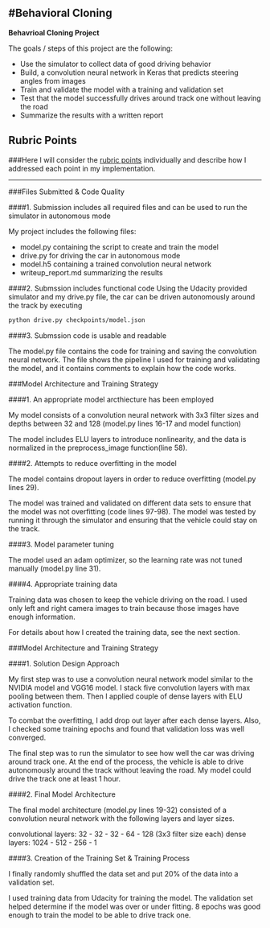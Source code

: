 #**Behavioral Cloning** 
---

**Behavrioal Cloning Project**

The goals / steps of this project are the following:
* Use the simulator to collect data of good driving behavior
* Build, a convolution neural network in Keras that predicts steering angles from images
* Train and validate the model with a training and validation set
* Test that the model successfully drives around track one without leaving the road
* Summarize the results with a written report

## Rubric Points
###Here I will consider the [rubric points](https://review.udacity.com/#!/rubrics/432/view) individually and describe how I addressed each point in my implementation.  

---
###Files Submitted & Code Quality

####1. Submission includes all required files and can be used to run the simulator in autonomous mode

My project includes the following files:
* model.py containing the script to create and train the model
* drive.py for driving the car in autonomous mode
* model.h5 containing a trained convolution neural network 
* writeup_report.md summarizing the results

####2. Submssion includes functional code
Using the Udacity provided simulator and my drive.py file, the car can be driven autonomously around the track by executing 
```sh
python drive.py checkpoints/model.json
```

####3. Submssion code is usable and readable

The model.py file contains the code for training and saving the convolution neural network. The file shows the pipeline I used for training and validating the model, and it contains comments to explain how the code works.

###Model Architecture and Training Strategy

####1. An appropriate model arcthiecture has been employed

My model consists of a convolution neural network with 3x3 filter sizes and depths between 32 and 128 (model.py lines 16-17 and model function) 

The model includes ELU layers to introduce nonlinearity, and the data is normalized in the preprocess_image function(line 58).

####2. Attempts to reduce overfitting in the model

The model contains dropout layers in order to reduce overfitting (model.py lines 29). 

The model was trained and validated on different data sets to ensure that the model was not overfitting (code lines 97-98). The model was tested by running it through the simulator and ensuring that the vehicle could stay on the track.

####3. Model parameter tuning

The model used an adam optimizer, so the learning rate was not tuned manually (model.py line 31).

####4. Appropriate training data

Training data was chosen to keep the vehicle driving on the road.
I used only left and right camera images to train because those images have enough information. 

For details about how I created the training data, see the next section. 

###Model Architecture and Training Strategy

####1. Solution Design Approach

My first step was to use a convolution neural network model similar to the NVIDIA model and VGG16 model. I stack five convolution layers with max pooling between them. Then I applied couple of dense layers with ELU activation function.

To combat the overfitting, I add drop out layer after each dense layers.
Also, I checked some training epochs and found that validation loss was well converged.

The final step was to run the simulator to see how well the car was driving around track one. 
At the end of the process, the vehicle is able to drive autonomously around the track without leaving the road.
My model could drive the track one at least 1 hour.


####2. Final Model Architecture

The final model architecture (model.py lines 19-32) consisted of a convolution neural network with the following layers and layer sizes.

convolutional layers: 32 - 32 - 32 - 64 - 128 (3x3 filter size each)
dense layers: 1024 - 512 - 256 - 1


####3. Creation of the Training Set & Training Process

I finally randomly shuffled the data set and put 20% of the data into a validation set.

I used training data from Udacity for training the model. The validation set helped determine if the model was over or under fitting. 8 epochs was good enough to train the model to be able to drive track one.